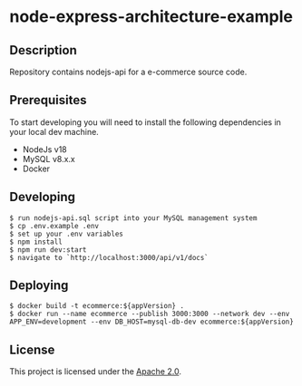 # node-express-architecture-example

## Description

Repository contains nodejs-api for a e-commerce source code.

## Prerequisites

To start developing you will need to install the following dependencies in your local
dev machine.

- NodeJs v18
- MySQL v8.x.x
- Docker

## Developing

```
$ run nodejs-api.sql script into your MySQL management system
$ cp .env.example .env
$ set up your .env variables
$ npm install
$ npm run dev:start
$ navigate to `http://localhost:3000/api/v1/docs`
```

## Deploying

```
$ docker build -t ecommerce:${appVersion} .
$ docker run --name ecommerce --publish 3000:3000 --network dev --env APP_ENV=development --env DB_HOST=mysql-db-dev ecommerce:${appVersion}
```

## License

This project is licensed under the [Apache 2.0](LICENSE).
